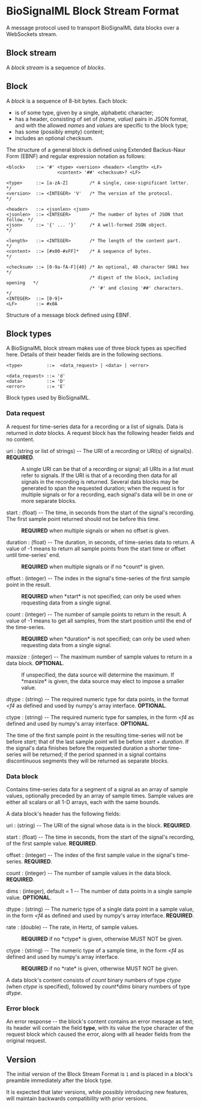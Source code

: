 # BioSignalML Block Stream Format

A message protocol used to transport BioSignalML data blocks over a WebSockets stream.

## Block stream

A *block stream* is a sequence of *blocks*.

## Block

A *block* is a sequence of 8-bit bytes. Each block:

* is of some type, given by a single, alphabetic character;
* has a header, consisting of set of *(name, value)* pairs in JSON format, and with the allowed *names* and
*values* are specific to the block type; 
* has some (possibly empty) content; 
* includes an optional checksum.

The structure of a general block is defined using Extended Backus-Naur Form (EBNF) and
regular expression notation as follows:

```
<block>    ::= '#' <type> <version> <header> <length> <LF>
                   <content> '##' <checksum>? <LF>

<type>     ::= [a-zA-Z]        /* A single, case-significant letter.       */
<version>  ::= <INTEGER> 'V'   /* The version of the protocol.             */

<header>   ::= <jsonlen> <json>
<jsonlen>  ::= <INTEGER>       /* The number of bytes of JSON that follow. */
<json>     ::= '{' ... '}'     /* A well-formed JSON object.               */

<length>   ::= <INTEGER>       /* The length of the content part.          */
<content>  ::= [#x00-#xFF]*    /* A sequence of bytes.                     */

<checksum> ::= [0-9a-fA-F]{40} /* An optional, 40 character SHA1 hex       */
                               /* digest of the block, including opening   */
                               /* '#' and closing '##' characters.         */
<INTEGER>  ::= [0-9]+
<LF>       ::= #x0A
```
<figcaption>Structure of a message block defined using EBNF.</figcaption>


## Block types

A BioSignalML block stream makes use of three block types as specified here.
Details of their header fields are in the following sections.

```
<type>         ::=  <data_request> | <data> | <error>

<data_request> ::= 'd'
<data>         ::= 'D'
<error>        ::= 'E'
```
<figcaption>Block types used by BioSignalML.</figcaption>

### Data request

A request for time-series data for a recording or a list of signals.
Data is returned in *data* blocks. A request block has the following
header fields and no content.

uri
: (string or list of strings) -- The URI of a recording or URI(s) of
signal(s). **REQUIRED**.

<dd>A single URI can be that of a recording or signal; all URIs in a list
must refer to signals. If the URI is that of a recording then data for
all signals in the recording is returned. Several data blocks may be
generated to span the requested duration; when the request is for
multiple signals or for a recording, each signal's data will be in one
or more separate blocks.</dd>

start
: (float) -- The time, in seconds from the start of the signal's
recording. The first sample point returned should not be before this
time.

<dd><strong>REQUIRED</strong> when multiple signals or when no offset is given.</dd>

duration
: (float) -- The duration, in seconds, of time-series data to return. A
value of -1 means to return all sample points from the start time or
offset until time-series' end. 

<dd><strong>REQUIRED</strong> when multiple signals or if no *count* is given.</dd>

offset
: (integer) -- The index in the signal's time-series of the first sample
point in the result.

<dd><strong>REQUIRED</strong> when *start* is not specified; can only be used when requesting
data from a single signal.</dd>

count
: (integer) -- The number of sample points to return in the result. A
value of -1 means to get all samples, from the start position until the
end of the time-series.

<dd><strong>REQUIRED</strong> when *duration* is not specified; can only be used when
requesting data from a single signal.</dd>

maxsize
: (integer) -- The maximum number of sample values to return in a data block. **OPTIONAL**.

<dd>If unspecified, the data source will determine the maximum. If *maxsize*
is given, the data source may elect to impose a smaller value.</dd>

dtype
: (string) -- The required numeric type for data points, in the format
*\<f4* as defined and used by numpy's array interface. **OPTIONAL**.

ctype
: (string) -- The required numeric type for samples, in the form *\<f4*
as defined and used by numpy's array interface. **OPTIONAL**.


The time of the first sample point in the resulting time-series will not
be before *start*; that of the last sample point will be before *start +
duration*. If the signal's data finishes before the requested duration a
shorter time-series will be returned; if the period spanned in a signal
contains discontinuous segments they will be returned as separate
blocks.

### Data block

Contains time-series data for a segment of a signal as an array of
sample values, optionally preceded by an array of sample times. Sample
values are either all scalars or all 1-D arrays, each with the same
bounds.

A data block's header has the following fields:

uri
: (string) -- The URI of the signal whose data is in the block. **REQUIRED**.

start
: (float) -- The time in seconds, from the start of the signal's
recording, of the first sample value. **REQUIRED**.

offset
: (integer) -- The index of the first sample value in the signal's
time-series. **REQUIRED**.

count
: (integer) -- The number of sample values in the data block. **REQUIRED**.

dims
: (integer), default = 1 -- The number of data points in a single sample
value. **OPTIONAL**.

dtype
: (string) -- The numeric type of a single data point in a sample value,
in the form *\<f4* as defined and used by numpy's array interface. **REQUIRED**.

rate
: (double) -- The rate, in Hertz, of sample values.

<dd><strong>REQUIRED</strong> if no *ctype* is given, otherwise MUST NOT be given.</dd>

ctype
: (string) -- The numeric type of a sample time, in the form *\<f4* as
defined and used by numpy's array interface.

<dd><strong>REQUIRED</strong> if no *rate* is given, otherwise MUST NOT be given.</dd>

A data block's content consists of *count* binary numbers of type
*ctype* (when *ctype* is specified), followed by *count\*dims* binary
numbers of type *dtype*.

### Error block

An error response -- the block's content contains an error message as
text; its header will contain the field **type**, with its value the
type character of the request block which caused the error, along with
all header fields from the original request.

## Version

The initial version of the Block Stream Format is ``1`` and is placed in a
block's preamble immediately after the block type.

It is expected that later versions, while possibly introducing new
features, will maintain backwards compatibility with prior versions.
